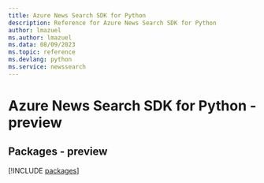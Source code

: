 ```yaml
---
title: Azure News Search SDK for Python
description: Reference for Azure News Search SDK for Python
author: lmazuel
ms.author: lmazuel
ms.data: 08/09/2023
ms.topic: reference
ms.devlang: python
ms.service: newssearch
---
```

# Azure News Search SDK for Python - preview
## Packages - preview
[!INCLUDE [packages](news-search-index.md)]